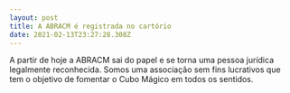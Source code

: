 ```yaml
---
layout: post
title: A ABRACM é registrada no cartório
date: 2021-02-13T23:27:28.308Z
---
```

A partir de hoje a ABRACM sai do papel e se torna uma pessoa jurídica legalmente reconhecida. Somos uma associação sem fins lucrativos que tem o objetivo de fomentar o Cubo Mágico em todos os sentidos.
